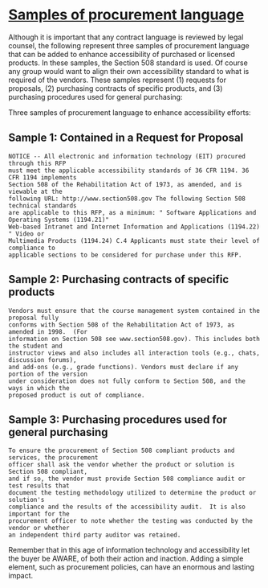 # [Samples of procurement language](http://www.ncdae.org/resources/articles/procurement.php)
Although it is important that any contract language is reviewed by legal counsel, the following represent three samples of procurement language that can be added to enhance accessibility of purchased or licensed products. In these samples, the Section 508 standard is used. Of course any group would want to align their own accessibility standard to what is required of the vendors. These samples represent (1) requests for proposals, (2) purchasing contracts of specific products, and (3) purchasing procedures used for general purchasing:

Three samples of procurement language to enhance accessibility efforts:

## Sample 1: Contained in a Request for Proposal

    NOTICE -- All electronic and information technology (EIT) procured through this RFP
    must meet the applicable accessibility standards of 36 CFR 1194. 36 CFR 1194 implements 
    Section 508 of the Rehabilitation Act of 1973, as amended, and is viewable at the 
    following URL: http://www.section508.gov The following Section 508 technical standards 
    are applicable to this RFP, as a minimum: " Software Applications and Operating Systems (1194.21)"
    Web-based Intranet and Internet Information and Applications (1194.22) " Video or 
    Multimedia Products (1194.24) C.4 Applicants must state their level of compliance to 
    applicable sections to be considered for purchase under this RFP.

## Sample 2: Purchasing contracts of specific products

    Vendors must ensure that the course management system contained in the proposal fully 
    conforms with Section 508 of the Rehabilitation Act of 1973, as amended in 1998.  (For 
    information on Section 508 see www.section508.gov). This includes both the student and 
    instructor views and also includes all interaction tools (e.g., chats, discussion forums), 
    and add-ons (e.g., grade functions). Vendors must declare if any portion of the version 
    under consideration does not fully conform to Section 508, and the ways in which the 
    proposed product is out of compliance.

## Sample 3: Purchasing procedures used for general purchasing

    To ensure the procurement of Section 508 compliant products and services, the procurement 
    officer shall ask the vendor whether the product or solution is Section 508 compliant, 
    and if so, the vendor must provide Section 508 compliance audit or test results that 
    document the testing methodology utilized to determine the product or solution's 
    compliance and the results of the accessibility audit.  It is also important for the 
    procurement officer to note whether the testing was conducted by the vendor or whether 
    an independent third party auditor was retained.
    
Remember that in this age of information technology and accessibility let the buyer be AWARE, of both their action and inaction. Adding a simple element, such as procurement policies, can have an enormous and lasting impact.
